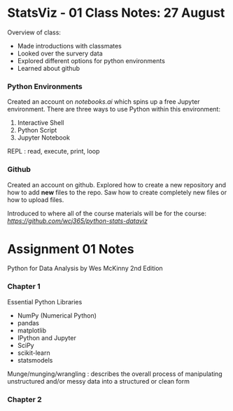 # StatsViz - 01 Class Notes: 27 August

Overview of class:
- Made introductions with classmates
- Looked over the survery data
- Explored different options for python environments
- Learned about github

### Python Environments
Created an account on *notebooks.ai* which spins up a free Jupyter environment.
There are three ways to use Python within this environment:
1. Interactive Shell
2. Python Script
3. Jupyter Notebook

REPL
: read, execute, print, loop


### Github
Created an account on github. Explored how to create a new repository and how to add **new** files to the repo.
Saw how to create completely new files or how to upload files. 

Introduced to where all of the course materials will be for the course: *https://github.com/wcj365/python-stats-dataviz*


# Assignment 01 Notes
Python for Data Analysis by Wes McKinny 2nd Edition

### Chapter 1
Essential Python Libraries
- NumPy (Numerical Python)
- pandas
- matplotlib
- IPython and Jupyter
- SciPy
- scikit-learn
- statsmodels

Munge/munging/wrangling
: describes the overall process of manipulating unstructured and/or messy data into a structured or clean form

### Chapter 2
